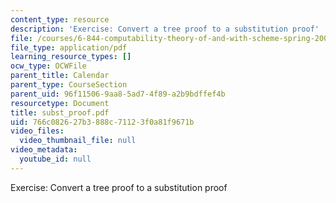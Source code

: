 ```yaml
---
content_type: resource
description: 'Exercise: Convert a tree proof to a substitution proof'
file: /courses/6-844-computability-theory-of-and-with-scheme-spring-2003/766c082627b3888c71123f0a81f9671b_subst_proof.pdf
file_type: application/pdf
learning_resource_types: []
ocw_type: OCWFile
parent_title: Calendar
parent_type: CourseSection
parent_uid: 96f11506-9aa8-5ad7-4f89-a2b9bdffef4b
resourcetype: Document
title: subst_proof.pdf
uid: 766c0826-27b3-888c-7112-3f0a81f9671b
video_files:
  video_thumbnail_file: null
video_metadata:
  youtube_id: null
---
```

Exercise: Convert a tree proof to a substitution proof

